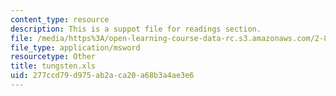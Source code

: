 ```yaml
---
content_type: resource
description: This is a suppot file for readings section.
file: /media/https%3A/open-learning-course-data-rc.s3.amazonaws.com/2-830j-control-of-manufacturing-processes-sma-6303-spring-2008/277ccd79d975ab2aca20a68b3a4ae3e6_tungsten.xls
file_type: application/msword
resourcetype: Other
title: tungsten.xls
uid: 277ccd79-d975-ab2a-ca20-a68b3a4ae3e6
---
```

